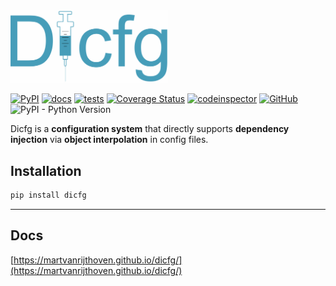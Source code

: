 <img src="docs/source/_static/logo.png" width="50%" height="50%">


[![PyPI](https://img.shields.io/pypi/v/dicfg?color=0&label=pypi%20package)](https://pypi.org/project/dicfg/)
[![docs](https://github.com/martvanrijthoven/dicfg/actions/workflows/docs.yml/badge.svg)](https://github.com/martvanrijthoven/dicfg/actions/workflows/docs.yml)
[![tests](https://github.com/martvanrijthoven/dicfg/actions/workflows/tests.yml/badge.svg)](https://github.com/martvanrijthoven/dicfg/actions/workflows/tests.yml)
[![Coverage Status](https://coveralls.io/repos/github/martvanrijthoven/dicfg/badge.svg?branch=main)](https://coveralls.io/github/martvanrijthoven/dicfg?branch=main)
[![codeinspector](https://api.codiga.io/project/34959/score/svg)](https://app.codiga.io/public/project/34959/dicfg/dashboard)
[![GitHub](https://img.shields.io/github/license/martvanrijthoven/dicfg)](https://github.com/martvanrijthoven/dicfg/blob/main/LICENSE)
![PyPI - Python Version](https://img.shields.io/pypi/pyversions/dicfg)
                  

Dicfg is a **configuration system** that directly supports **dependency injection** via **object interpolation** in config files.

## Installation

```bash
pip install dicfg
```
----


## Docs

[https://martvanrijthoven.github.io/dicfg/](https://martvanrijthoven.github.io/dicfg/)


